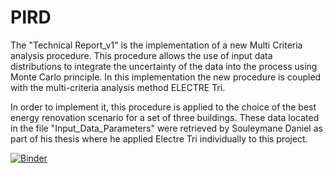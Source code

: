 # PIRD

The "Technical Report_v1" is the implementation of a new Multi Criteria analysis procedure. This procedure allows the use of input data distributions to integrate the uncertainty of the data into the process using Monte Carlo principle. In this implementation the new procedure is coupled with the multi-criteria analysis method ELECTRE Tri. 

In order to implement it, this procedure is applied to the choice of the best energy renovation scenario for a set of three buildings. These data located in the file "Input_Data_Parameters" were retrieved by Souleymane Daniel as part of his thesis where he applied Electre Tri individually to this project. 

[![Binder](https://mybinder.org/badge_logo.svg)](https://mybinder.org/v2/gh/RoxaneVNinonG/PIRD_v1/HEAD)
